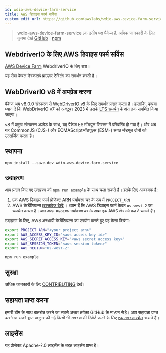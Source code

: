 ```yaml
---
id: wdio-aws-device-farm-service
title: AWS डिवाइस फार्म सर्विस
custom_edit_url: https://github.com/awslabs/wdio-aws-device-farm-service/edit/main/README.md
---
```



> wdio-aws-device-farm-service एक तृतीय पक्ष पैकेज है, अधिक जानकारी के लिए कृपया देखें [GitHub](https://github.com/awslabs/wdio-aws-device-farm-service) | [npm](https://www.npmjs.com/package/wdio-aws-device-farm-service)
## WebdriverIO के लिए AWS डिवाइस फार्म सर्विस

[AWS Device Farm](https://aws.amazon.com/device-farm/) WebdriverIO के लिए सेवा।

यह सेवा केवल डेस्कटॉप ब्राउज़र टेस्टिंग का समर्थन करती है।

## WebDriverIO v8 में अपग्रेड करना

पैकेज अब v8.0.0 संस्करण से [WebDriverIO v8](https://webdriver.io/blog/2022/12/01/webdriverio-v8-released/) के लिए समर्थन प्रदान करता है। हालांकि, कृपया ध्यान दें कि WebDriverIO v7 को अक्टूबर 2023 में उसके [LTS समर्थन](https://webdriver.io/versions/) के अंत तक समर्थित किया जाएगा।

v8 में प्रमुख संस्करण अपग्रेड के साथ, यह पैकेज ES मॉड्यूल सिस्टम में परिवर्तित हो गया है। और अब यह CommonJS (CJS-) और ECMAScript मॉड्यूल्स (ESM-) संगत मॉड्यूल दोनों को उत्सर्जित करता है।

## स्थापना

```
npm install --save-dev wdio-aws-device-farm-service
```

## उदाहरण

आप प्रदान किए गए उदाहरण को `npm run example` के साथ चला सकते हैं। इसके लिए आवश्यक है:

1. एक AWS डिवाइस फार्म प्रोजेक्ट ARN पर्यावरण चर के रूप में `PROJECT_ARN`
2. AWS क्रेडेंशियल्स ([दस्तावेज़ देखें](https://docs.aws.amazon.com/sdk-for-javascript/v2/developer-guide/setting-credentials-node.html))। ध्यान दें कि AWS डिवाइस फार्म केवल `us-west-2` का समर्थन करता है। आप `AWS_REGION` पर्यावरण चर के साथ एक AWS क्षेत्र को बल दे सकते हैं।

उदाहरण के लिए, AWS अस्थायी क्रेडेंशियल्स का उपयोग करते हुए यह कैसा दिखेगा:

```sh
export PROJECT_ARN="<your project arn>"
export AWS_ACCESS_KEY_ID="<aws access key id>"
export AWS_SECRET_ACCESS_KEY="<aws secret access key>"
export AWS_SESSION_TOKEN="<aws session token>"
export AWS_REGION="us-west-2"

npm run example
```

## सुरक्षा

अधिक जानकारी के लिए [CONTRIBUTING](https://github.com/awslabs/wdio-aws-device-farm-service/blob/main/CONTRIBUTING.md#security-issue-notifications) देखें।

## सहायता प्राप्त करना

हमारी टीम के साथ बातचीत करने का सबसे अच्छा तरीका GitHub के माध्यम से है। आप सहायता प्राप्त करने या अपने द्वारा अनुभव की गई किसी भी समस्या की रिपोर्ट करने के लिए [एक समस्या खोल](https://github.com/awslabs/wdio-aws-device-farm-service/issues/new) सकते हैं।

## लाइसेंस

यह प्रोजेक्ट Apache-2.0 लाइसेंस के तहत लाइसेंस प्राप्त है।